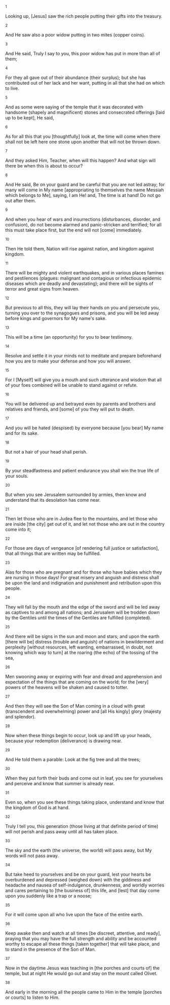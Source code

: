 <sup>1</sup> 

Looking up, [Jesus] saw the rich people putting their gifts into the treasury. 

<sup>2</sup> 

And He saw also a poor widow putting in two mites (copper coins). 

<sup>3</sup> 

And He said, Truly I say to you, this poor widow has put in more than all of them; 

<sup>4</sup> 

For they all gave out of their abundance (their surplus); but she has contributed out of her lack and her want, putting in all that she had on which to live. 

<sup>5</sup> 

And as some were saying of the temple that it was decorated with handsome (shapely and magnificent) stones and consecrated offerings [laid up to be kept], He said, 

<sup>6</sup> 

As for all this that you [thoughtfully] look at, the time will come when there shall not be left here one stone upon another that will not be thrown down. 

<sup>7</sup> 

And they asked Him, Teacher, when will this happen? And what sign will there be when this is about to occur? 

<sup>8</sup> 

And He said, Be on your guard and be careful that you are not led astray; for many will come in My name [appropriating to themselves the name Messiah which belongs to Me], saying, I am He! and, The time is at hand! Do not go out after them. 

<sup>9</sup> 

And when you hear of wars and insurrections (disturbances, disorder, and confusion), do not become alarmed and panic-stricken and terrified; for all this must take place first, but the end will not [come] immediately. 

<sup>10</sup> 

Then He told them, Nation will rise against nation, and kingdom against kingdom. 

<sup>11</sup> 

There will be mighty and violent earthquakes, and in various places famines and pestilences (plagues: malignant and contagious or infectious epidemic diseases which are deadly and devastating); and there will be sights of terror and great signs from heaven. 

<sup>12</sup> 

But previous to all this, they will lay their hands on you and persecute you, turning you over to the synagogues and prisons, and you will be led away before kings and governors for My name's sake. 

<sup>13</sup> 

This will be a time (an opportunity) for you to bear testimony. 

<sup>14</sup> 

Resolve and settle it in your minds not to meditate and prepare beforehand how you are to make your defense and how you will answer. 

<sup>15</sup> 

For I [Myself] will give you a mouth and such utterance and wisdom that all of your foes combined will be unable to stand against or refute. 

<sup>16</sup> 

You will be delivered up and betrayed even by parents and brothers and relatives and friends, and [some] of you they will put to death. 

<sup>17</sup> 

And you will be hated (despised) by everyone because [you bear] My name and for its sake. 

<sup>18</sup> 

But not a hair of your head shall perish. 

<sup>19</sup> 

By your steadfastness and patient endurance you shall win the true life of your souls. 

<sup>20</sup> 

But when you see Jerusalem surrounded by armies, then know and understand that its desolation has come near. 

<sup>21</sup> 

Then let those who are in Judea flee to the mountains, and let those who are inside [the city] get out of it, and let not those who are out in the country come into it; 

<sup>22</sup> 

For those are days of vengeance [of rendering full justice or satisfaction], that all things that are written may be fulfilled. 

<sup>23</sup> 

Alas for those who are pregnant and for those who have babies which they are nursing in those days! For great misery and anguish and distress shall be upon the land and indignation and punishment and retribution upon this people. 

<sup>24</sup> 

They will fall by the mouth and the edge of the sword and will be led away as captives to and among all nations; and Jerusalem will be trodden down by the Gentiles until the times of the Gentiles are fulfilled (completed). 

<sup>25</sup> 

And there will be signs in the sun and moon and stars; and upon the earth [there will be] distress (trouble and anguish) of nations in bewilderment and perplexity [without resources, left wanting, embarrassed, in doubt, not knowing which way to turn] at the roaring (the echo) of the tossing of the sea, 

<sup>26</sup> 

Men swooning away or expiring with fear and dread and apprehension and expectation of the things that are coming on the world; for the [very] powers of the heavens will be shaken and caused to totter. 

<sup>27</sup> 

And then they will see the Son of Man coming in a cloud with great (transcendent and overwhelming) power and [all His kingly] glory (majesty and splendor). 

<sup>28</sup> 

Now when these things begin to occur, look up and lift up your heads, because your redemption (deliverance) is drawing near. 

<sup>29</sup> 

And He told them a parable: Look at the fig tree and all the trees; 

<sup>30</sup> 

When they put forth their buds and come out in leaf, you see for yourselves and perceive and know that summer is already near. 

<sup>31</sup> 

Even so, when you see these things taking place, understand and know that the kingdom of God is at hand. 

<sup>32</sup> 

Truly I tell you, this generation (those living at that definite period of time) will not perish and pass away until all has taken place. 

<sup>33</sup> 

The sky and the earth (the universe, the world) will pass away, but My words will not pass away. 

<sup>34</sup> 

But take heed to yourselves and be on your guard, lest your hearts be overburdened and depressed (weighed down) with the giddiness and headache and nausea of self-indulgence, drunkenness, and worldly worries and cares pertaining to [the business of] this life, and [lest] that day come upon you suddenly like a trap or a noose; 

<sup>35</sup> 

For it will come upon all who live upon the face of the entire earth. 

<sup>36</sup> 

Keep awake then and watch at all times [be discreet, attentive, and ready], praying that you may have the full strength and ability and be accounted worthy to escape all these things [taken together] that will take place, and to stand in the presence of the Son of Man. 

<sup>37</sup> 

Now in the daytime Jesus was teaching in [the porches and courts of] the temple, but at night He would go out and stay on the mount called Olivet. 

<sup>38</sup> 

And early in the morning all the people came to Him in the temple [porches or courts] to listen to Him.